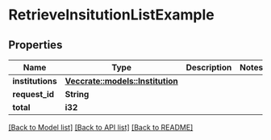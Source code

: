 # RetrieveInsitutionListExample

## Properties

Name | Type | Description | Notes
------------ | ------------- | ------------- | -------------
**institutions** | [**Vec<crate::models::Institution>**](Institution.md) |  | 
**request_id** | **String** |  | 
**total** | **i32** |  | 

[[Back to Model list]](../README.md#documentation-for-models) [[Back to API list]](../README.md#documentation-for-api-endpoints) [[Back to README]](../README.md)


